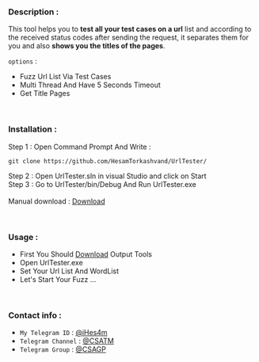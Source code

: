 ### Description :
This tool helps you to **test all your test cases on a url** list and according to the received status codes after sending the request, it separates them for you and also **shows you the titles of the pages**.

`options` : 
- Fuzz Url List Via Test Cases 
- Multi Thread And Have 5 Seconds Timeout
- Get Title Pages


<br>

### Installation : 
Step 1 : Open Command Prompt And Write :
```
git clone https://github.com/HesamTorkashvand/UrlTester/
```
Step 2 : Open UrlTester.sln in visual Studio and click on Start <br>
Step 3 : Go to UrlTester/bin/Debug And Run UrlTester.exe
<br><br>
Manual download :
[Download](https://github.com/HesamTorkashvand/UrlTester/releases/download/fuzz/Windows-Version.rar)


<br>


### Usage : 

- First You Should [Download](https://github.com/HesamTorkashvand/UrlTester/releases/download/fuzz/Windows-Version.rar) Output Tools
- Open UrlTester.exe
- Set Your Url List And WordList
- Let's Start Your Fuzz ...

<br>

### Contact info : 
- `My Telegram ID` : [@iHes4m](https://t.me/iHes4m)
- `Telegram Channel` : [@CSATM](https://t.me/CsaTM)
- `Telegram Group` : [@CSAGP](https://t.me/CsaGP)
